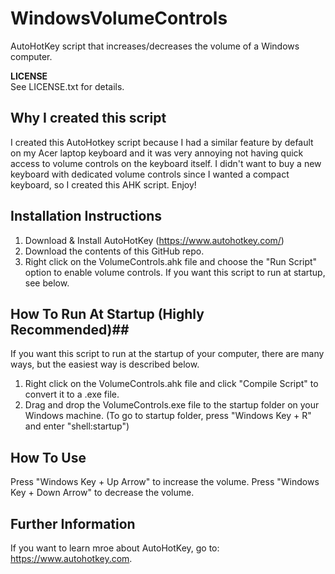 # WindowsVolumeControls
AutoHotKey script that increases/decreases the volume of a Windows computer.

**LICENSE**<br/>
See LICENSE.txt for details.

## Why I created this script ##
I created this AutoHotkey script because I had a similar feature by default on my Acer laptop keyboard and it was very annoying not having quick access to volume controls on the keyboard itself. I didn't want to buy a new keyboard with dedicated volume controls since I wanted a compact keyboard, so I created this AHK script. Enjoy!

## Installation Instructions ##
1. Download & Install AutoHotKey (https://www.autohotkey.com/)
2. Download the contents of this GitHub repo.
3. Right click on the VolumeControls.ahk file and choose the "Run Script" option to enable volume controls.
If you want this script to run at startup, see below.

## How To Run At Startup (Highly Recommended)##
If you want this script to run at the startup of your computer, there are many ways, but the easiest way is described below.
1. Right click on the VolumeControls.ahk file and click "Compile Script" to convert it to a .exe file.
2. Drag and drop the VolumeControls.exe file to the startup folder on your Windows machine.
(To go to startup folder, press "Windows Key + R" and enter "shell:startup")

## How To Use ##
Press "Windows Key + Up Arrow" to increase the volume.
Press "Windows Key + Down Arrow" to decrease the volume.

## Further Information ##
If you want to learn mroe about AutoHotKey, go to: https://www.autohotkey.com.

